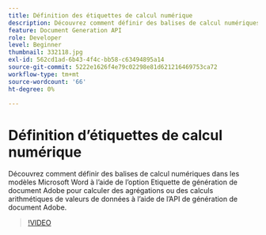 ```yaml
---
title: Définition des étiquettes de calcul numérique
description: Découvrez comment définir des balises de calcul numériques dans les modèles Microsoft Word à l’aide du marqueur de génération de document Adobe pour calculer des agrégations ou des calculs arithmétiques de valeurs de données à l’aide de l’API de génération de document Adobe
feature: Document Generation API
role: Developer
level: Beginner
thumbnail: 332118.jpg
exl-id: 562cd1ad-6b43-4f4c-bb58-c63494895a14
source-git-commit: 5222e1626f4e79c02298e81d621216469753ca72
workflow-type: tm+mt
source-wordcount: '66'
ht-degree: 0%

---
```


# Définition d’étiquettes de calcul numérique

Découvrez comment définir des balises de calcul numériques dans les modèles Microsoft Word à l’aide de l’option Etiquette de génération de document Adobe pour calculer des agrégations ou des calculs arithmétiques de valeurs de données à l’aide de l’API de génération de document Adobe.

>[!VIDEO](https://video.tv.adobe.com/v/332118?hidetitle=true)
